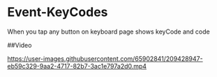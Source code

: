 # Event-KeyCodes
When you tap any button on keyboard page shows keyCode and code

##Video

https://user-images.githubusercontent.com/65902841/209428947-eb59c329-9aa2-4717-82b7-3ac1e797a2d0.mp4

